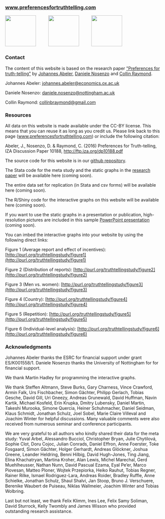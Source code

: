 ### www.preferencesfortruthtelling.com

<img src="https://truthtellingstudy.github.io/img/oxford_logo.png"  height="100" />   &emsp; &emsp;   <img src="https://truthtellingstudy.github.io/img/nottingham_logo.png"   height="100" />  &emsp; &emsp;  <img src="https://truthtellingstudy.github.io/img/purdue_logo.png"   height="100" />


### Contact

The content of this website is based on the research paper ["Preferences for truth-telling"](http://ftp.iza.org/dp10188.pdf) by [Johannes Abeler](https://sites.google.com/site/johannesabeler/), [Daniele Nosenzo](https://sites.google.com/site/danielenosenzoeconomics/) and [Collin Raymond](https://sites.google.com/site/collinbraymond/home). 


Johannes Abeler: johannes.abeler@economics.ox.ac.uk

Daniele Nosenzo: daniele.nosenzo@nottingham.ac.uk

Collin Raymond: collinbraymond@gmail.com


### Resources

All data on this website is made available under the CC-BY license. This means that you can reuse it as long as you credit us. Please link back to this page (www.preferencesfortruthtelling.com) or include the following citation:

Abeler, J., Nosenzo, D. & Raymond, C. (2016) Preferences for Truth-telling, IZA Discussion Paper 10188, http://ftp.iza.org/dp10188.pdf



The source code for this website is in our [github repository](https://github.com/truthtellingstudy).

The Stata code for the meta study and the static graphs in the [research paper](http://ftp.iza.org/dp10188.pdf) will be available here  (coming soon).

The entire data set for replication (in Stata and csv forms) will be available here (coming soon).

The R/Shiny code for the interactive graphs on this website will be available here (coming soon).



If you want to use the static graphs in a presentation or publication, high-resolution pictures are included in this sample [PowerPoint presentation](XXX) (coming soon).

You can imbed the interactive graphs into your website by using the following direct links:

Figure 1 (Average report and effect of incentives): [http://purl.org/truthtellingstudy/figure1](http://purl.org/truthtellingstudy/figure1)

Figure 2 (Distribution of reports): [http://purl.org/truthtellingstudy/figure2](http://purl.org/truthtellingstudy/figure2)

Figure 3 (Men vs. women): [http://purl.org/truthtellingstudy/figure3](http://purl.org/truthtellingstudy/figure3)

Figure 4 (Country): [http://purl.org/truthtellingstudy/figure4](http://purl.org/truthtellingstudy/figure4)

Figure 5 (Repetition): [http://purl.org/truthtellingstudy/figure5](http://purl.org/truthtellingstudy/figure5)

Figure 6 (Individual-level analysis): [http://purl.org/truthtellingstudy/figure6](http://purl.org/truthtellingstudy/figure6)



### Acknowledgments

Johannes Abeler thanks the ESRC for financial support under grant ES/K001558/1. Daniele Nosenzo thanks the University of Nottingham for for financial support.

We thank Martin Hadley for programming the interactive graphs.

We thank Steffen Altmann, Steve Burks, Gary Charness, Vince Crawford, Armin Falk, Urs Fischbacher, Simon Gächter,
Philipp Gerlach, Tobias Gesche, David Gill, Uri Gneezy, Andreas Grunewald, David Huffman, Navin Kartik,
Michael Kosfeld, Erin Krupka, Dmitry Lubensky, Daniel Martin, Takeshi Murooka, Simone Quercia, Heiner
Schuhmacher, Daniel Seidman, Klaus Schmidt, Jonathan Schulz, Joel Sobel, Marie Claire Villeval and Joachim Winter for helpful
discussions. Many valuable comments were also received from numerous seminar and conference participants.

We are very grateful to all authors who kindly shared their data for the meta study: Yuval Arbel, Alessandro
Bucciol, Christopher Bryan, Julie Chytilová, Sophie Clot, Doru Cojoc, Julian Conrads, Daniel Effron, Anne
Foerster, Toke Fosgaard, Simon Gächter, Holger Gerhardt, Andreas Glöckner, Joshua Greene, Leander Heldring, Benni Hilbig,
David Hugh-Jones, Ting Jiang, Elina Khachatryan, Martina Kroher, Alan Lewis, Michel Marechal, Gerd
Muehlheusser, Nathan Nunn, David Pascual Ezama, Eyal Pe’er, Marco Piovesan, Matteo Ploner, Wojtek Przepiorka, Heiko
Rauhut, Tobias Regner, Rainer Rilke, Ismael Rodriguez-Lara, Andreas Roider, Bradley Ruffle, Anne Schielke, Jonathan Schulz, Shaul
Shalvi, Jan Stoop, Bruno J. Verschuere, Berenike Waubert de Puiseau, Niklas Wallmeier, Joachim Winter and
Tobias Wolbring. 

Last but not least, we thank Felix Klimm, Ines Lee, Felix Samy Soliman, David Sturrock, Kelly Twombly and James Wisson who provided outstanding research assistance. 

